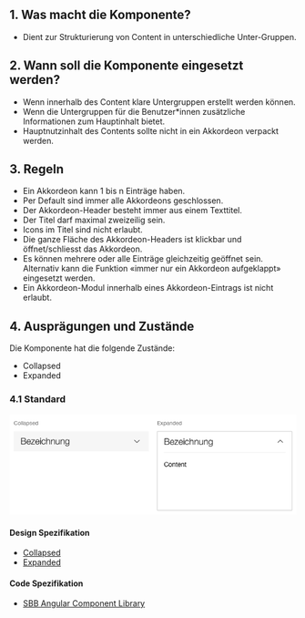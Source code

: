 ## 1. Was macht die Komponente?
* Dient zur Strukturierung von Content in unterschiedliche Unter-Gruppen.


## 2. Wann soll die Komponente eingesetzt werden?
* Wenn innerhalb des Content klare Untergruppen erstellt werden können.
* Wenn die Untergruppen für die Benutzer*innen zusätzliche Informationen zum Hauptinhalt bietet.
* Hauptnutzinhalt des Contents sollte nicht in ein Akkordeon verpackt werden.


## 3. Regeln
* Ein Akkordeon kann 1 bis n Einträge haben.
* Per Default sind immer alle Akkordeons geschlossen.
* Der Akkordeon-Header besteht immer aus einem Texttitel.
* Der Titel darf maximal zweizeilig sein.
* Icons im Titel sind nicht erlaubt.
* Die ganze Fläche des Akkordeon-Headers ist klickbar und öffnet/schliesst das Akkordeon.
* Es können mehrere oder alle Einträge gleichzeitig geöffnet sein. Alternativ kann die Funktion «immer nur ein Akkordeon aufgeklappt» eingesetzt werden.
* Ein Akkordeon-Modul innerhalb eines Akkordeon-Eintrags ist nicht erlaubt.


## 4. Ausprägungen und Zustände
Die Komponente hat die folgende Zustände:
* Collapsed
* Expanded

### 4.1 Standard
![Darstellung der Komponente Accordion](https://raw.githubusercontent.com/sbb-design-systems/design-system-webapp-documentation/master/documentation/components/accordion/images/accordion_default.png 'class: image')

#### Design Spezifikation
*   [Collapsed](https://www.sketch.com/s/58b25e4c-bf9c-4f74-973f-503538fcbea2/a/Pw1oAQ#Inspector)
*   [Expanded](https://www.sketch.com/s/58b25e4c-bf9c-4f74-973f-503538fcbea2/a/gk1ZJz#Inspector)

#### Code Spezifikation
* [SBB Angular Component Library](https://angular.app.sbb.ch/angular/components/accordion?variant=lean)